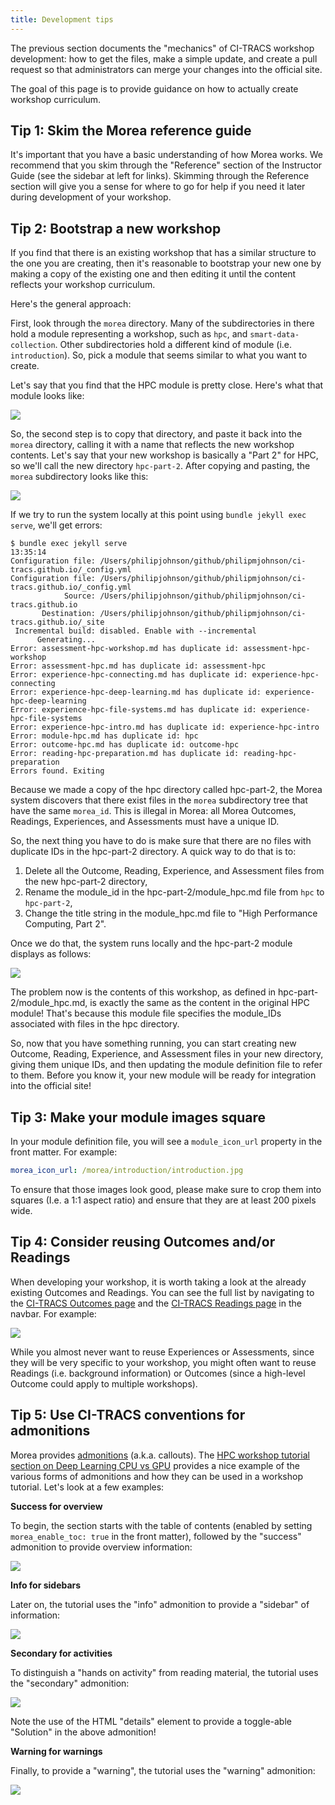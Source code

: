```yaml
---
title: Development tips
---
```


The previous section documents the "mechanics" of CI-TRACS workshop development: how to get the files, make a simple update, and create a pull request so that administrators can merge your changes into the official site. 

The goal of this page is to provide guidance on how to actually create workshop curriculum. 

## Tip 1: Skim the Morea reference guide

It's important that you have a basic understanding of how Morea works.  We recommend that you skim through the "Reference" section of the Instructor Guide (see the sidebar at left for links). Skimming through the Reference section will give you a sense for where to go for help if you need it later during development of your workshop.

## Tip 2: Bootstrap a new workshop

If you find that there is an existing workshop that has a similar structure to the one you are creating, then it's reasonable to bootstrap your new one by making a copy of the existing one and then editing it until the content reflects your workshop curriculum.

Here's the general approach:

First, look through the `morea` directory. Many of the subdirectories in there hold a module representing a workshop, such as `hpc`, and `smart-data-collection`. Other subdirectories hold a different kind of module (i.e. `introduction`). So, pick a module that seems similar to what you want to create. 

Let's say that you find that the HPC module is pretty close. Here's what that module looks like:

![](/img/ci-tracs/hpc-module-directory.png)

So, the second step is to copy that directory, and paste it back into the `morea` directory, calling it with a name that reflects the new workshop contents.  Let's say that your new workshop is basically a "Part 2" for HPC, so we'll call the new directory `hpc-part-2`.  After copying and pasting, the `morea` subdirectory looks like this:

![](/img/ci-tracs/hpc-part-2-module-directory.png)

If we try to run the system locally at this point using `bundle jekyll exec serve`, we'll get errors:

```shell
$ bundle exec jekyll serve                                                       13:35:14
Configuration file: /Users/philipjohnson/github/philipmjohnson/ci-tracs.github.io/_config.yml
Configuration file: /Users/philipjohnson/github/philipmjohnson/ci-tracs.github.io/_config.yml
            Source: /Users/philipjohnson/github/philipmjohnson/ci-tracs.github.io
       Destination: /Users/philipjohnson/github/philipmjohnson/ci-tracs.github.io/_site
 Incremental build: disabled. Enable with --incremental
      Generating... 
Error: assessment-hpc-workshop.md has duplicate id: assessment-hpc-workshop
Error: assessment-hpc.md has duplicate id: assessment-hpc
Error: experience-hpc-connecting.md has duplicate id: experience-hpc-connecting
Error: experience-hpc-deep-learning.md has duplicate id: experience-hpc-deep-learning
Error: experience-hpc-file-systems.md has duplicate id: experience-hpc-file-systems
Error: experience-hpc-intro.md has duplicate id: experience-hpc-intro
Error: module-hpc.md has duplicate id: hpc
Error: outcome-hpc.md has duplicate id: outcome-hpc
Error: reading-hpc-preparation.md has duplicate id: reading-hpc-preparation
Errors found. Exiting
```

Because we made a copy of the hpc directory called hpc-part-2, the Morea system discovers that there exist files in the `morea` subdirectory tree that have the same `morea_id`.  This is illegal in Morea: all Morea Outcomes, Readings, Experiences, and Assessments must have a unique ID. 

So, the next thing you have to do is make sure that there are no files with duplicate IDs in the hpc-part-2 directory. A quick way to do that is to:

1. Delete all the Outcome, Reading, Experience, and Assessment files from the new hpc-part-2 directory, 
2. Rename the module_id in the hpc-part-2/module_hpc.md file from `hpc` to `hpc-part-2`, 
3. Change the title string in the module_hpc.md file to "High Performance Computing, Part 2".  

Once we do that, the system runs locally and the hpc-part-2 module displays as follows:

![](/img/ci-tracs/hpc-part-2-module-page.png)

The problem now is the contents of this workshop, as defined in hpc-part-2/module_hpc.md, is exactly the same as the content in the original HPC module! That's because this module file specifies the module_IDs associated with files in the hpc directory.

So, now that you have something running, you can start creating new Outcome, Reading, Experience, and Assessment files in your new directory, giving them unique IDs, and then updating the module definition file to refer to them. Before you know it, your new module will be ready for integration into the official site!

## Tip 3: Make your module images square

In your module definition file, you will see a `module_icon_url` property in the front matter. For example:

```yaml
morea_icon_url: /morea/introduction/introduction.jpg
```

To ensure that those images look good, please make sure to crop them into squares (I.e. a 1:1 aspect ratio) and ensure that they are at least 200 pixels wide. 

## Tip 4: Consider reusing Outcomes and/or Readings

When developing your workshop, it is worth taking a look at the already existing Outcomes and Readings. You can see the full list by navigating to the [CI-TRACS Outcomes page](https://ci-tracs.github.io/outcomes/) and the [CI-TRACS Readings page](https://ci-tracs.github.io/readings/) in the navbar. For example:

![](/img/ci-tracs/ci-tracs-readings-page.png)

While you almost never want to reuse Experiences or Assessments, since they will be very specific to your workshop, you might often want to reuse Readings (i.e. background information) or Outcomes (since a high-level Outcome could apply to multiple workshops). 

## Tip 5: Use CI-TRACS conventions for admonitions

Morea provides [admonitions](../instructors/admonitions) (a.k.a. callouts). The [HPC workshop tutorial section on Deep Learning CPU vs GPU](https://ci-tracs.github.io/morea/hpc/experience-hpc-deep-learning.html) provides a nice example of the various forms of admonitions and how they can be used in a workshop tutorial. Let's look at a few examples:

**Success for overview**

To begin, the section starts with the table of contents (enabled by setting `morea_enable_toc: true` in the front matter), followed by the "success" admonition to provide overview information:

![](/img/ci-tracs/admonition-overview.png)

**Info for sidebars**

Later on, the tutorial uses the "info" admonition to provide a "sidebar" of information:

![](/img/ci-tracs/admonition-info.png)

**Secondary for activities**

To distinguish a "hands on activity" from reading material, the tutorial uses the "secondary" admonition:

![](/img/ci-tracs/admonition-secondary.png)

Note the use of the HTML "details" element to provide a toggle-able "Solution" in the above admonition!

**Warning for warnings**

Finally, to provide a "warning", the tutorial uses the "warning" admonition:

![](/img/ci-tracs/admonition-warning.png)
